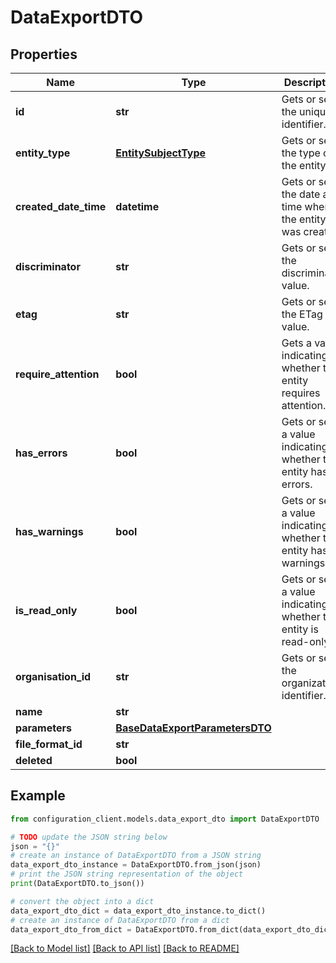 # DataExportDTO


## Properties

Name | Type | Description | Notes
------------ | ------------- | ------------- | -------------
**id** | **str** | Gets or sets the unique identifier. | [optional] 
**entity_type** | [**EntitySubjectType**](EntitySubjectType.md) | Gets or sets the type of the entity. | [optional] 
**created_date_time** | **datetime** | Gets or sets the date and time when the entity was created. | [optional] 
**discriminator** | **str** | Gets or sets the discriminator value. | [optional] 
**etag** | **str** | Gets or sets the ETag value. | [optional] 
**require_attention** | **bool** | Gets a value indicating whether the entity requires attention. | [optional] [readonly] 
**has_errors** | **bool** | Gets or sets a value indicating whether the entity has errors. | [optional] 
**has_warnings** | **bool** | Gets or sets a value indicating whether the entity has warnings. | [optional] 
**is_read_only** | **bool** | Gets or sets a value indicating whether the entity is read-only. | [optional] 
**organisation_id** | **str** | Gets or sets the organization identifier. | [optional] 
**name** | **str** |  | [optional] 
**parameters** | [**BaseDataExportParametersDTO**](BaseDataExportParametersDTO.md) |  | [optional] 
**file_format_id** | **str** |  | [optional] 
**deleted** | **bool** |  | [optional] 

## Example

```python
from configuration_client.models.data_export_dto import DataExportDTO

# TODO update the JSON string below
json = "{}"
# create an instance of DataExportDTO from a JSON string
data_export_dto_instance = DataExportDTO.from_json(json)
# print the JSON string representation of the object
print(DataExportDTO.to_json())

# convert the object into a dict
data_export_dto_dict = data_export_dto_instance.to_dict()
# create an instance of DataExportDTO from a dict
data_export_dto_from_dict = DataExportDTO.from_dict(data_export_dto_dict)
```
[[Back to Model list]](../README.md#documentation-for-models) [[Back to API list]](../README.md#documentation-for-api-endpoints) [[Back to README]](../README.md)


